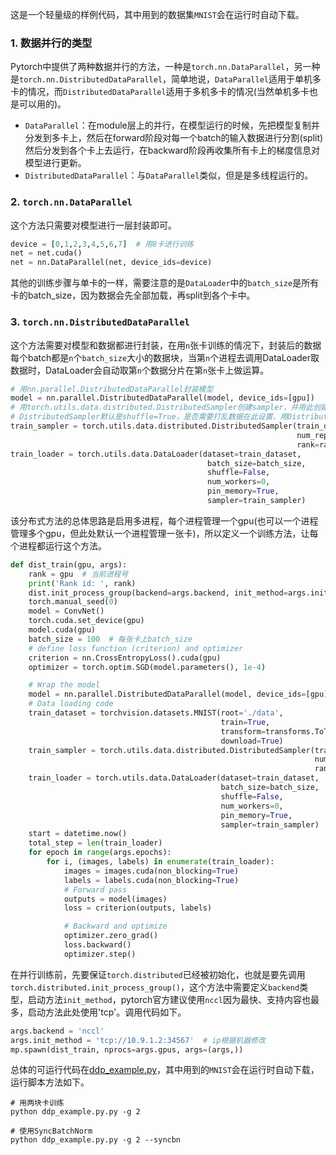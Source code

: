 这是一个轻量级的样例代码，其中用到的数据集`MNIST`会在运行时自动下载。

### 1. 数据并行的类型
Pytorch中提供了两种数据并行的方法，一种是`torch.nn.DataParallel`，另一种是`torch.nn.DistributedDataParallel`，简单地说，`DataParallel`适用于单机多卡的情况，而`DistributedDataParallel`适用于多机多卡的情况(当然单机多卡也是可以用的)。

- `DataParallel`：在module层上的并行，在模型运行的时候，先把模型复制并分发到多卡上，然后在forward阶段对每一个batch的输入数据进行分割(split)然后分发到各个卡上去运行，在backward阶段再收集所有卡上的梯度信息对模型进行更新。
- `DistributedDataParallel`：与`DataParallel`类似，但是是多线程运行的。


### 2. `torch.nn.DataParallel`
这个方法只需要对模型进行一层封装即可。
```python
device = [0,1,2,3,4,5,6,7]  # 用8卡进行训练
net = net.cuda()
net = nn.DataParallel(net, device_ids=device)
```
其他的训练步骤与单卡的一样，需要注意的是`DataLoader`中的`batch_size`是所有卡的batch_size，因为数据会先全部加载，再split到各个卡中。


### 3. `torch.nn.DistributedDataParallel`
这个方法需要对模型和数据都进行封装，在用`n`张卡训练的情况下，封装后的数据每个batch都是`n`个`batch_size`大小的数据块，当第`n`个进程去调用DataLoader取数据时，DataLoader会自动取第`n`个数据分片在第`n`张卡上做运算。  

```python
# 用nn.parallel.DistributedDataParallel封装模型
model = nn.parallel.DistributedDataParallel(model, device_ids=[gpu])
# 用torch.utils.data.distributed.DistributedSampler创建sampler，并用此创建loader
# DistributedSampler默认是shuffle=True，是否需要打乱数据在此设置，用DistributedSampler创建的DataLoader必须是shuffle=False
train_sampler = torch.utils.data.distributed.DistributedSampler(train_dataset,
                                                                num_replicas=args.world_size,
                                                                rank=rank)
train_loader = torch.utils.data.DataLoader(dataset=train_dataset,
                                            batch_size=batch_size,
                                            shuffle=False,
                                            num_workers=0,
                                            pin_memory=True,
                                            sampler=train_sampler)
```

该分布式方法的总体思路是启用多进程，每个进程管理一个gpu(也可以一个进程管理多个gpu，但此处默认一个进程管理一张卡)，所以定义一个训练方法，让每个进程都运行这个方法。

```python
def dist_train(gpu, args):
    rank = gpu  # 当前进程号
    print('Rank id: ', rank)
    dist.init_process_group(backend=args.backend, init_method=args.init_method, world_size=args.world_size, rank=rank)
    torch.manual_seed(0)
    model = ConvNet()
    torch.cuda.set_device(gpu)
    model.cuda(gpu)
    batch_size = 100  # 每张卡上batch_size
    # define loss function (criterion) and optimizer
    criterion = nn.CrossEntropyLoss().cuda(gpu)
    optimizer = torch.optim.SGD(model.parameters(), 1e-4)

    # Wrap the model
    model = nn.parallel.DistributedDataParallel(model, device_ids=[gpu])
    # Data loading code
    train_dataset = torchvision.datasets.MNIST(root='./data',
                                               train=True,
                                               transform=transforms.ToTensor(),
                                               download=True)
    train_sampler = torch.utils.data.distributed.DistributedSampler(train_dataset,
                                                                    num_replicas=args.world_size,
                                                                    rank=rank)
    train_loader = torch.utils.data.DataLoader(dataset=train_dataset,
                                               batch_size=batch_size,
                                               shuffle=False,
                                               num_workers=0,
                                               pin_memory=True,
                                               sampler=train_sampler)
    start = datetime.now()
    total_step = len(train_loader)
    for epoch in range(args.epochs):
        for i, (images, labels) in enumerate(train_loader):
            images = images.cuda(non_blocking=True)
            labels = labels.cuda(non_blocking=True)
            # Forward pass
            outputs = model(images)
            loss = criterion(outputs, labels)

            # Backward and optimize
            optimizer.zero_grad()
            loss.backward()
            optimizer.step()
```

在并行训练前，先要保证`torch.distributed`已经被初始化，也就是要先调用`torch.distributed.init_process_group()`，这个方法中需要定义`backend`类型，启动方法`init_method`，pytorch官方建议使用`nccl`因为最快、支持内容也最多，启动方法此处使用'tcp'。调用代码如下。

```python
args.backend = 'nccl'
args.init_method = 'tcp://10.9.1.2:34567'  # ip根据机器修改  
mp.spawn(dist_train, nprocs=args.gpus, args=(args,)) 
```

总体的可运行代码在[ddp_example.py](ddp_example.py)，其中用到的`MNIST`会在运行时自动下载，运行脚本方法如下。

```shell
# 用两块卡训练
python ddp_example.py.py -g 2

# 使用SyncBatchNorm
python ddp_example.py.py -g 2 --syncbn
```




